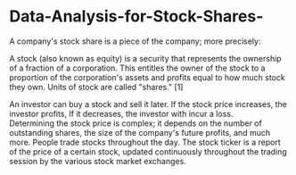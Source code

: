 # Data-Analysis-for-Stock-Shares-
A company's stock share is a piece of the company; more precisely:

A stock (also known as equity) is a security that represents the ownership of a fraction of a corporation. This
entitles the owner of the stock to a proportion of the corporation's assets and profits equal to how much stock they own. 
Units of stock are called "shares." [1]

An investor can buy a stock and sell it later. If the stock price increases, the investor profits, If it decreases,
the investor with incur a loss.  
Determining the stock price is complex; it depends on the number of outstanding shares, the size of the company's future profits, and much more. 
People trade stocks throughout the day. 
The stock ticker is a report of the price of a certain stock, updated continuously throughout the trading session by the various stock market exchanges. 
